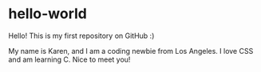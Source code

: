 # hello-world
Hello! This is my first repository on GitHub :) 

My name is Karen, and I am a coding newbie from Los Angeles. I love CSS and am learning C. Nice to meet you! 
